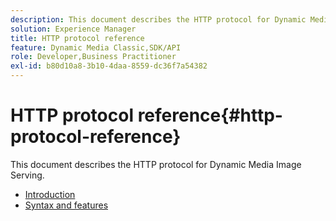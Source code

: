 ```yaml
---
description: This document describes the HTTP protocol for Dynamic Media Image Serving.
solution: Experience Manager
title: HTTP protocol reference
feature: Dynamic Media Classic,SDK/API
role: Developer,Business Practitioner
exl-id: b80d10a8-3b10-4daa-8559-dc36f7a54382
---
```

# HTTP protocol reference{#http-protocol-reference}

This document describes the HTTP protocol for Dynamic Media Image Serving.

* [Introduction](/help/aem-is-ir-api/is-api/http-ref/image-serving-api-ref/c-http-protocol-reference/c-introduction/c-introduction.md)
* [Syntax and features](/help/aem-is-ir-api/is-api/http-ref/image-serving-api-ref/c-http-protocol-reference/c-syntax-and-features/c-syntax-and-features.md)
